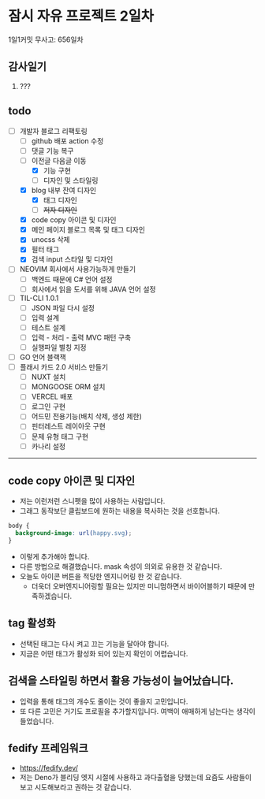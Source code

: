 # 잠시 자유 프로젝트 2일차

1일1커밋 무사고: 656일차

## 감사일기

1. ???

## todo

- [ ] 개발자 블로그 리팩토링
  - [ ] github 배포 action 수정
  - [ ] 댓글 기능 복구
  - [ ] 이전글 다음글 이동
    - [x] 기능 구현
    - [ ] 디자인 및 스타일링
  - [x] blog 내부 잔여 디자인
    - [x] 태그 디자인
    - [ ] ~~저자 디자인~~
  - [x] code copy 아이콘 및 디자인
  - [x] 메인 페이지 블로그 목록 및 태그 디자인
  - [x] unocss 삭제
  - [x] 필터 태그
  - [x] 검색 input 스타일 및 디자인
- [ ] NEOVIM 회사에서 사용가능하게 만들기
  - [ ] 백엔드 때문에 C# 언어 설정
  - [ ] 회사에서 읽을 도서를 위해 JAVA 언어 설정
- [ ] TIL-CLI 1.0.1
  - [ ] JSON 파일 다시 설정
  - [ ] 입력 설계
  - [ ] 테스트 설계
  - [ ] 입력 - 처리 - 출력 MVC 패턴 구축
  - [ ] 실행파일 별칭 지정
- [ ] GO 언어 블랙잭
- [ ] 플래시 카드 2.0 서비스 만들기
  - [ ] NUXT 설치
  - [ ] MONGOOSE ORM 설치
  - [ ] VERCEL 배포
  - [ ] 로그인 구현
  - [ ] 어드민 전용기능(배치 삭제, 생성 제한)
  - [ ] 핀터레스트 레이아웃 구현
  - [ ] 문제 유형 태그 구현
  - [ ] 카나리 설정

---

## code copy 아이콘 및 디자인

- 저는 이런저런 스니펫을 많이 사용하는 사람입니다.
- 그래그 동작보단 클립보드에 원하는 내용을 복사하는 것을 선호합니다.

```css
body {
  background-image: url(happy.svg);
}
```

- 이렇게 추가해야 합니다.
- 다른 방법으로 해결했습니다. mask 속성이 의외로 유용한 것 같습니다.
- 오늘도 아이콘 버튼을 적당한 엔지니어링 한 것 같습니다.
  - 더욱더 오버엔지니어링할 필요는 있지만 미니멈하면서 바이어블하기 때문에 만족하겠습니다.

## tag 활성화

- 선택된 태그는 다시 켜고 끄는 기능을 달아야 합니다.
- 지금은 어떤 태그가 활성화 되어 있는지 확인이 어렵습니다.

## 검색을 스타일링 하면서 활용 가능성이 늘어났습니다.

- 입력을 통해 태그의 개수도 줄이는 것이 좋을지 고민입니다.
- 또 다른 고민은 거기도 프로필을 추가할지입니다. 여백이 애매하게 남는다는 생각이 들었습니다.

## fedify 프레임워크

- https://fedify.dev/
- 저는 Deno가 블리딩 엣지 시절에 사용하고 과다출혈을 당했는데 요즘도 사람들이 보고 시도해보라고 권하는 것 같습니다.

